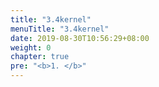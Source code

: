 ```yaml
---
title: "3.4kernel"
menuTitle: "3.4kernel"
date: 2019-08-30T10:56:29+08:00
weight: 0
chapter: true
pre: "<b>1. </b>"
---
```

